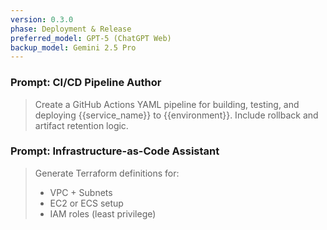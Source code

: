 ```yaml
---
version: 0.3.0
phase: Deployment & Release
preferred_model: GPT-5 (ChatGPT Web)
backup_model: Gemini 2.5 Pro
---
```


### Prompt: CI/CD Pipeline Author

> Create a GitHub Actions YAML pipeline for building, testing, and deploying {{service_name}} to {{environment}}.
> Include rollback and artifact retention logic.

### Prompt: Infrastructure-as-Code Assistant

> Generate Terraform definitions for:
>
> - VPC + Subnets
> - EC2 or ECS setup
> - IAM roles (least privilege)
